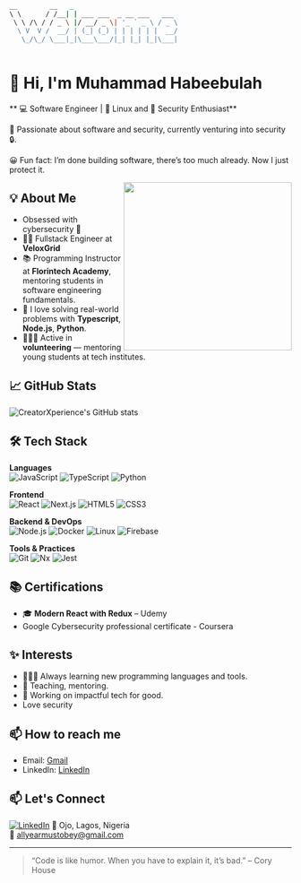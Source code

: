 ```bash
__        __   _                                   
\ \      / /__| | ___ ___  _ __ ___   ___   
 \ \ /\ / / _ \ |/ __/ _ \| '_ ` _ \ / _ \  
  \ V  V /  __/ | (_| (_) | | | | | |  __/ 
   \_/\_/ \___|_|\___\___/|_| |_| |_|\___|   
                                                    
```

# 👋 Hi, I'm Muhammad Habeebulah

** 💻 Software Engineer | 🐧 Linux and  🔐  Security Enthusiast**

🎯 Passionate about software and security, currently venturing into security 🔒.

😀 Fun fact: I’m done building software, there’s too much already. Now I just protect it.

<img src="https://media2.giphy.com/media/v1.Y2lkPTc5MGI3NjExNHdjZHQyeTEzZnowcTV1NGZsNHFobjFnd2R6M2RoNGg0d3RwcjNyZiZlcD12MV9pbnRlcm5hbF9naWZfYnlfaWQmY3Q9Zw/PTBVMsYIOB0SBP4MVe/giphy.gif" width="300" align="right" />

## 💡 About Me
- Obsessed with cybersecurity 🤯
- 👨‍💻 Fullstack Engineer at **VeloxGrid** 
- 📚 Programming Instructor at **Florintech Academy**, mentoring students in software engineering fundamentals.
- 🧠 I love solving real-world problems with **Typescript**, **Node.js**, **Python**.
- 🧑🏽‍🏫 Active in **volunteering** — mentoring young students at tech institutes.


## 📈 GitHub Stats

![CreatorXperience's GitHub stats](https://github-readme-stats.vercel.app/api?username=CreatorXperience&show_icons=true&theme=default)


## 🛠️ Tech Stack

**Languages**  
![JavaScript](https://img.shields.io/badge/avaScript-F7DF1E?style=flat-square&logo=javascript&logoColor=black)
![TypeScript](https://img.shields.io/badge/-TypeScript-3178C6?style=flat-square&logo=typescript&logoColor=white)
![Python](https://img.shields.io/badge/-Python-3776AB?style=flat-square&logo=python&logoColor=white)

**Frontend**  
![React](https://img.shields.io/badge/-React-61DAFB?style=flat-square&logo=react&logoColor=black)
![Next.js](https://img.shields.io/badge/-Next.js-000?style=flat-square&logo=next.js&logoColor=white)
![HTML5](https://img.shields.io/badge/-HTML5-E34F26?style=flat-square&logo=html5&logoColor=white)
![CSS3](https://img.shields.io/badge/-CSS3-1572B6?style=flat-square&logo=css3)

**Backend & DevOps**  
![Node.js](https://img.shields.io/badge/-Node.js-339933?style=flat-square&logo=node.js&logoColor=white)
![Docker](https://img.shields.io/badge/-Docker-2496ED?style=flat-square&logo=docker&logoColor=white)
![Linux](https://img.shields.io/badge/-Linux-FCC624?style=flat-square&logo=linux&logoColor=black)
![Firebase](https://img.shields.io/badge/-Firebase-FFCA28?style=flat-square&logo=firebase&logoColor=black)

**Tools & Practices**  
![Git](https://img.shields.io/badge/-Git-F05032?style=flat-square&logo=git&logoColor=white)
![Nx](https://img.shields.io/badge/-Nx-143055?style=flat-square&logo=nrwl&logoColor=white)
![Jest](https://img.shields.io/badge/-Jest-C21325?style=flat-square&logo=jest&logoColor=white)


## 📚 Certifications
- 🎓 **Modern React with Redux** – Udemy
- Google Cybersecurity professional certificate - Coursera

## ✨ Interests
- 👨🏽‍💻 Always learning new programming languages and tools.
- 💬 Teaching, mentoring.
- 🚀 Working on impactful tech for good.
- Love security

## 📫 How to reach me

- Email: [Gmail](https://mail.google.com/mail/u/0/#inbox?compose=CllgCHrkVlxHdXXxxXxDKdbGgWgfLSRkcSrMldLwrcRHNRTRvclcgRGHcNfHLsbzZglVlxPJjqB)
- LinkedIn: [LinkedIn](https://www.linkedin.com/in/muhammad-habeebulah-b36a2a275)

## 📫 Let's Connect
[![LinkedIn](https://img.shields.io/badge/-LinkedIn-0A66C2?style=flat-square&logo=linkedin&logoColor=white)](https://www.linkedin.com/in/muhammad-habeebulah-b36a2a275/)
📍 Ojo, Lagos, Nigeria  
📧 allyearmustobey@gmail.com

---

> “Code is like humor. When you have to explain it, it’s bad.” – Cory House

```
